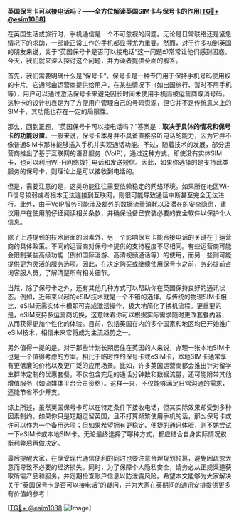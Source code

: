 **英国保号卡可以接电话吗？——全方位解读英国SIM卡与保号卡的作用[[TG💪+ @esim1088](https://t.me/s/esim1088)]**

在英国生活或旅行时，手机通信是一个不可忽视的问题。无论是日常联络还是紧急情况下的求助，一部能正常工作的手机都显得尤为重要。然而，对于许多初到英国的朋友来说，关于“英国保号卡是否可以接电话”这一问题却常常让他们感到困惑。今天，我们就来深入探讨这个问题，并为读者提供全面的解答。

首先，我们需要明确什么是“保号卡”。保号卡是一种专门用于保持手机号码使用权的卡片。它通常由运营商提供给用户，在某些情况下（如出国旅行、暂时不用手机等），用户可以通过激活保号卡来避免因长时间未使用手机而被运营商取消号码。这种卡的设计初衷是为了方便用户管理自己的号码资源，但它并不是传统意义上的SIM卡，其功能也存在一定的局限性。

那么，回到正题，“英国保号卡可以接电话吗？”答案是：**取决于具体的情况和保号卡的功能设置**。一般来说，保号卡本身并不具备直接接听电话的能力，因为它并不像普通SIM卡那样能够插入手机并实现通话功能。不过，随着技术的发展，部分运营商推出了基于互联网的语音服务（VoIP），通过这种方式，即使没有实体SIM卡，也可以利用Wi-Fi网络拨打电话和发送短信。因此，如果你选择的是支持此类服务的保号卡，则理论上是可以接收到电话的。

但是，需要注意的是，这类功能往往需要依赖稳定的网络环境。如果所在地区Wi-Fi信号较弱或者根本无法连接到互联网，则很可能导致通话中断甚至完全无法进行。此外，由于VoIP服务可能涉及额外的数据流量消耗以及潜在的安全隐患，建议用户在使用前仔细阅读相关条款，并确保设备已安装必要的安全软件以保护个人信息。

除了上述提到的技术层面的因素外，另一个影响保号卡能否接电话的关键在于运营商的具体政策。不同的运营商对保号卡提供的支持程度不尽相同。有些运营商可能会限制某些高级功能（例如国际漫游、高清视频通话等）的使用，而另一些则可能提供更为灵活的服务选项。因此，在决定购买或继续使用保号卡之前，务必提前咨询客服人员，了解清楚所有相关细节。

当然，除了保号卡之外，还有其他几种方式可以帮助你在英国保持良好的通讯状态。例如，近年来兴起的eSIM技术就是一个不错的选择。与传统的物理SIM卡相比，eSIM无需实体卡槽即可完成激活操作，极大地简化了换机流程。更重要的是，eSIM支持多运营商切换，这意味着你可以根据实际需求随时更改套餐内容，从而获得更加个性化的体验。目前，包括英国在内的多个国家和地区均已开始推广eSIM技术，相信未来它将成为主流趋势之一。

另外值得一提的是，对于那些计划长期居住在英国的人来说，办理一张本地SIM卡也是一个值得考虑的方案。相比于临时性的保号卡或eSIM卡，本地SIM卡通常享有更低廉的价格以及更广泛的应用场景。比如，许多英国运营商都会推出针对留学生群体定制的优惠套餐，不仅包含充足的通话分钟数和数据流量，还可能附带其他增值服务（如流媒体平台会员资格）。这样一来，不仅能够满足日常沟通的需求，还能节省不少开支。

综上所述，虽然英国保号卡可以在特定条件下接收电话，但其实际效果却受到多种因素制约。如果你只是短期逗留英国，且不打算频繁使用手机的话，那么保号卡或许可以作为一个备用选项；但如果希望拥有更稳定、便捷的通讯体验，则不妨尝试一下eSIM卡或本地SIM卡。无论最终选择了哪种方式，都应结合自身实际情况权衡利弊后再做决定。

最后提醒大家，在享受现代通信便利的同时也要注意合理规划预算，避免因疏忽大意而导致不必要的经济损失。同时，为了保障个人隐私安全，请务必从正规渠道获取所需产品和服务，并定期检查账户信息以防泄露风险。希望本文能够为大家解决关于“英国保号卡是否可以接电话”的疑问，并为大家在英期间的通讯安排提供更多有价值的参考！

[[TG💪+ @esim1088](https://t.me/s/esim1088) ![Image](https://i.postimg.cc/4NQfJmqS/Snipaste-2025-05-13-00-14-12.png)]